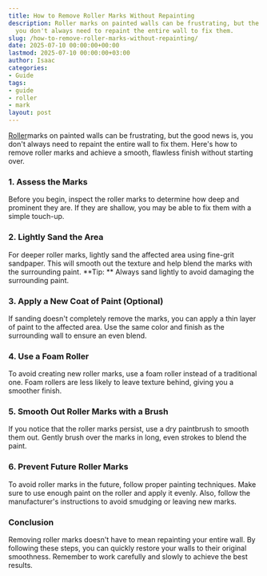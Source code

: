 ```yaml
---
title: How to Remove Roller Marks Without Repainting
description: Roller marks on painted walls can be frustrating, but the good news is,
  you don't always need to repaint the entire wall to fix them.
slug: /how-to-remove-roller-marks-without-repainting/
date: 2025-07-10 00:00:00+00:00
lastmod: 2025-07-10 00:00:00+03:00
author: Isaac
categories:
- Guide
tags:
- guide
- roller
- mark
layout: post
---
```

[Roller](https://pestpolicy.com/best-paint-roller-for-ceilings/)marks on painted walls can be frustrating, but the good news is, you don't always need to repaint the entire wall to fix them. Here's how to remove roller marks and achieve a smooth, flawless finish without starting over.

###  1. Assess the Marks

Before you begin, inspect the roller marks to determine how deep and prominent they are. If they are shallow, you may be able to fix them with a simple touch-up.

###  2. Lightly Sand the Area

For deeper roller marks, lightly sand the affected area using fine-grit sandpaper. This will smooth out the texture and help blend the marks with the surrounding paint. **Tip: ** Always sand lightly to avoid damaging the surrounding paint.

###  3. Apply a New Coat of Paint (Optional)

If sanding doesn't completely remove the marks, you can apply a thin layer of paint to the affected area. Use the same color and finish as the surrounding wall to ensure an even blend.

###  4. Use a Foam Roller

To avoid creating new roller marks, use a foam roller instead of a traditional one. Foam rollers are less likely to leave texture behind, giving you a smoother finish.

###  5. Smooth Out Roller Marks with a Brush

If you notice that the roller marks persist, use a dry paintbrush to smooth them out. Gently brush over the marks in long, even strokes to blend the paint.

###  6. Prevent Future Roller Marks

To avoid roller marks in the future, follow proper painting techniques. Make sure to use enough paint on the roller and apply it evenly. Also, follow the manufacturer's instructions to avoid smudging or leaving new marks.

###  Conclusion

Removing roller marks doesn't have to mean repainting your entire wall. By following these steps, you can quickly restore your walls to their original smoothness. Remember to work carefully and slowly to achieve the best results.
